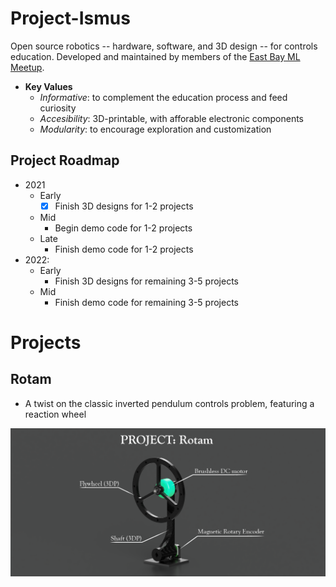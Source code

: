 # Project-Ismus
Open source robotics -- hardware, software, and 3D design -- for controls education. Developed and maintained by members of the [East Bay ML Meetup](https://www.meetup.com/East-Bay-Tri-Valley-Machine-Learning-Meetup/).

- **Key Values**
  - *Informative*: to complement the education process and feed curiosity
  - *Accesibility*: 3D-printable, with afforable electronic components
  - *Modularity*: to encourage exploration and customization

## Project Roadmap

- 2021
  - Early
    - [x] Finish 3D designs for 1-2 projects
  - Mid
    - Begin demo code for 1-2 projects
  - Late
    - Finish demo code for 1-2 projects
- 2022: 
  - Early
    - Finish 3D designs for remaining 3-5 projects
  - Mid
    - Finish demo code for remaining 3-5 projects

# Projects

## Rotam

- A twist on the classic inverted pendulum controls problem, featuring a reaction wheel

![](rotam/media/banner.png)
